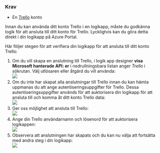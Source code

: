 ### <a name="prerequisites"></a>Krav
* En [Trello](http://trello.com) konto 

Innan du kan använda ditt konto Trello i en logikapp, måste du godkänna logik för att ansluta till ditt konto för Trello. Lyckligtvis kan du göra detta direkt i din logikapp på Azure Portal. 

Här följer stegen för att verifiera din logikapp för att ansluta till ditt konto Trello:

1. Om du vill skapa en anslutning till Trello, i logik app designer **visa Microsoft hanterade API: er** i nedrullningsbara listan anger *Trello* i sökrutan. Välj utlösaren eller åtgärd du vill använda:  
   ![](./media/connectors-create-api-trello/trello-1.png)
2. Om du inte har skapat alla anslutningar till Trello innan du kan hämta uppmanas du att ange autentiseringsuppgifter för Trello. Dessa autentiseringsuppgifter används för att auktorisera din logikapp för att ansluta till och komma åt ditt konto Trello data:  
   ![](./media/connectors-create-api-trello/trello-2.png) 
3. Ger oss möjlighet att ansluta till Trello:  
   ![](./media/connectors-create-api-trello/trello-3.png)   
4. Ange din Trello användarnamn och lösenord för att auktorisera logikappen:  
   ![](./media/connectors-create-api-trello/trello-4.png)  
5. Observera att anslutningen har skapats och du kan nu välja att fortsätta med andra steg i din logikapp:  
   ![](./media/connectors-create-api-trello/trello-5.png)

